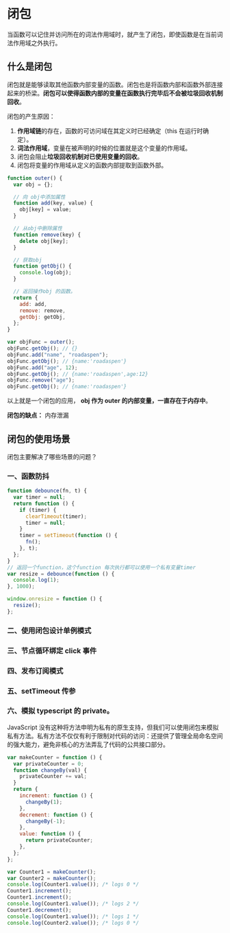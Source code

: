 # 闭包

当函数可以记住并访问所在的词法作用域时，就产生了闭包，即使函数是在当前词法作用域之外执行。

## 什么是闭包

闭包就是能够读取其他函数内部变量的函数。闭包也是将函数内部和函数外部连接起来的桥梁。**闭包可以使得函数内部的变量在函数执行完毕后不会被垃圾回收机制回收**。

闭包的产生原因：

1. **作用域链**的存在，函数的可访问域在其定义时已经确定（this 在运行时确定）。
2. **词法作用域**，变量在被声明的时候的位置就是这个变量的作用域。
3. 闭包会阻止**垃圾回收机制对已使用变量的回收**。
4. 闭包将变量的作用域从定义的函数内部提取到函数外部。

```js
function outer() {
  var obj = {};

  // 向 obj中添加属性
  function add(key, value) {
    obj[key] = value;
  }

  // 从obj中删除属性
  function remove(key) {
    delete obj[key];
  }

  // 获取obj
  function getObj() {
    console.log(obj);
  }

  // 返回操作obj 的函数。
  return {
    add: add,
    remove: remove,
    getObj: getObj,
  };
}

var objFunc = outer();
objFunc.getObj(); // {}
objFunc.add("name", "roadaspen");
objFunc.getObj(); // {name:'roadaspen'}
objFunc.add("age", 12);
objFunc.getObj(); // {name:'roadaspen',age:12}
objFunc.remove("age");
objFunc.getObj(); // {name:'roadaspen'}
```

以上就是一个闭包的应用， **obj 作为 outer 的内部变量，一直存在于内存中**。

**闭包的缺点：** 内存泄漏

## 闭包的使用场景

闭包主要解决了哪些场景的问题？

### 一、函数防抖

```js
function debounce(fn, t) {
  var timer = null;
  return function () {
    if (timer) {
      clearTimeout(timer);
      timer = null;
    }
    timer = setTimeout(function () {
      fn();
    }, t);
  };
}
// 返回一个function，这个function 每次执行都可以使用一个私有变量timer
var resize = debounce(function () {
  console.log(1);
}, 1000);

window.onresize = function () {
  resize();
};
```

### 二、使用闭包设计单例模式

### 三、节点循环绑定 click 事件

### 四、发布订阅模式

### 五、setTimeout 传参

### 六、模拟 typescript 的 private。

JavaScript 没有这种将方法申明为私有的原生支持，但我们可以使用闭包来模拟私有方法。私有方法不仅仅有利于限制对代码的访问：还提供了管理全局命名空间的强大能力，避免非核心的方法弄乱了代码的公共接口部分。

```js
var makeCounter = function () {
  var privateCounter = 0;
  function changeBy(val) {
    privateCounter += val;
  }
  return {
    increment: function () {
      changeBy(1);
    },
    decrement: function () {
      changeBy(-1);
    },
    value: function () {
      return privateCounter;
    },
  };
};

var Counter1 = makeCounter();
var Counter2 = makeCounter();
console.log(Counter1.value()); /* logs 0 */
Counter1.increment();
Counter1.increment();
console.log(Counter1.value()); /* logs 2 */
Counter1.decrement();
console.log(Counter1.value()); /* logs 1 */
console.log(Counter2.value()); /* logs 0 */
```
